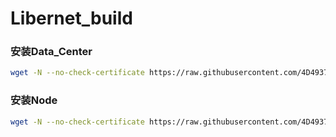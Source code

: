 # Libernet_build
### 安装Data_Center
``` bash
wget -N --no-check-certificate https://raw.githubusercontent.com/4D4937/Libernet_build/master/dc.sh && bash dc.sh
```
### 安装Node
``` bash
wget -N --no-check-certificate https://raw.githubusercontent.com/4D4937/Libernet_build/master/node.sh && bash node.sh
```
